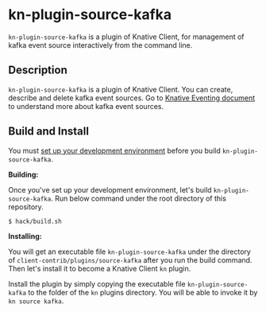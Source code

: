 # kn-plugin-source-kafka

`kn-plugin-source-kafka` is a plugin of Knative Client, for management of kafka
event source interactively from the command line.

## Description

`kn-plugin-source-kafka` is a plugin of Knative Client. You can create, describe
and delete kafka event sources. Go to
[Knative Eventing document](https://knative.dev/docs/eventing/samples/kafka/source/)
to understand more about kafka event sources.

## Build and Install

You must
[set up your development environment](https://github.com/knative/client/blob/master/docs/DEVELOPMENT.md#prerequisites)
before you build `kn-plugin-source-kafka`.

**Building:**

Once you've set up your development environment, let's build
`kn-plugin-source-kafka`. Run below command under the root directory of this
repository.

```sh
$ hack/build.sh
```

**Installing:**

You will get an executable file `kn-plugin-source-kafka` under the directory of
`client-contrib/plugins/source-kafka` after you run the build command. Then
let's install it to become a Knative Client `kn` plugin.

Install the plugin by simply copying the executable file
`kn-plugin-source-kafka` to the folder of the `kn` plugins directory. You will
be able to invoke it by `kn source kafka`.

